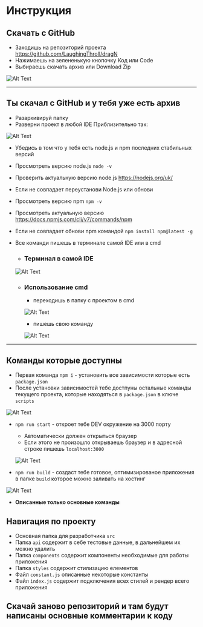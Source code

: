 # Инструкция 

## Скачать с GitHub
* Заходишь на репозиторий проекта https://github.com/LaughingThroll/dragN
* Нажимаешь на зелененькую кнопочку Код или Code
* Выбираешь скачать архив или Download Zip

![Alt Text](//./readmeImages/gitHub.jpg "GitHub")

***

## Ты скачал с GitHub и у тебя уже есть архив 
* Разархивируй папку 
* Разверни проект в любой IDE
Приблизительно так:

![Alt Text](//./readmeImages/IDE.jpg "GitHub")

* Убедись в том что у тебя есть node.js и npm последних стабильных версий
* Просмотреть версию node.js  `node -v`
* Проверить актуальную версию node.js https://nodejs.org/uk/
* Если не совпадает переустанови Node.js или обнови
* Просмотреть версию npm   `npm -v`
* Просмотреть актуальную версию https://docs.npmjs.com/cli/v7/commands/npm
* Если не совпадает обнови npm командой `npm install npm@latest -g`
* Все команди пишешь в терминале самой IDE или в cmd 
  - ### Терминал в самой IDE

  ![Alt Text](//./readmeImages/commandsInIDE.jpg "Commands In IDE")
  
  - ### Использование cmd
    - переходишь в папку с проектом в cmd

    ![Alt Text](//./readmeImages/commandsInCmd.jpg "Commands In Cmd")
  
    - пишешь свою команду 
  
    ![Alt Text](//./readmeImages/yourCommandInCmd.jpg "your Command In Cmd")

***

## Команды которые доступны 
  * Первая команда `npm i` - установить все зависимости которые есть `package.json`
  * После установки зависимостей тебе достпуны остальные команды текущего проекта, которые находяться в `package.json` в ключе `scripts`   

  ![Alt Text](//./readmeImages/scripts.jpg "Scripts")

  * `npm run start` - откроет тебе DEV окружение на 3000 порту
    * Автоматически должен открыться браузер
    * Если этого не произошло открываешь браузер и в адресной строке пишешь `localhost:3000`

    ![Alt Text](//./readmeImages/localhost.jpg "Localhost")

  * `npm run build` - создаст тебе готовое, оптимизированое приложения в папке `build` которое можно заливать на хостинг

  ![Alt Text](//./readmeImages/build.jpg "Build")

  * __Описанные только основные команды__ 

## Навигация по проекту

* Основная папка для разработчика `src`
* Папка `api` содержит в себе тестовые данные, в дальнейшем их можно удалить
* Папка `components` содержит компоненты необходимые для работы приложения
* Папка `styles` содержит стилизацию елементов
* Файл `constant.js` описанные некоторые константы
* Файл `index.js` содержит подключения всех стилей и рендер всего приложения 
## Скачай заново репозиторий и там будут написаны основные комментарии к коду 







